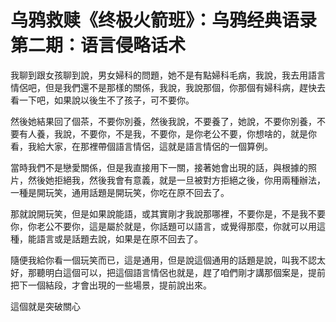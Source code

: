 # 乌鸦救赎《终极火箭班》：乌鸦经典语录 第二期：语言侵略话术

我聊到跟女孩聊到說，男女婦科的問題，她不是有點婦科毛病，我說，我去用語言情侶吧，但是我們還不是那樣的關係，我說，我說那個，你那個有婦科病，趕快去看一下吧，如果說以後生不了孩子，可不要你。

然後她結果回了個茶，不要你別養，然後我說，不要養了，她說，不要你別養，不要有人養，我說，不要你，不是我，不要你，是你老公不要，你想啥的，就是你看，我給大家，在那裡帶個語言情侶，這就是語言情侶的一個算例。

當時我們不是戀愛關係，但是我直接用下一關，接著她會出現的話，與根據的照片，然後她拒絕我，然後我會有意義，就是一旦被對方拒絕之後，你用兩種辦法，一種是開玩笑，通用話題是開玩笑，你吃在原不回去了。

那就說開玩笑，但是如果說能語，或其實剛才我說那哪裡，不要你是，不是我不要你，你老公不要你，這是屬於就是，你話題可以語言，或覺得那麼，你就可以用這種，能語言或是話題去說，如果是在原不回去了。

隨便我給你看一個玩笑而已，這是通用，但是說這個通用的話題是說，叫我不認太好，那聽明白這個可以，把這個語言情侶也就是，趕了咱們剛才講那個案是，提前把下一個結段，才會出現的一些場景，提前說出來。

這個就是突破關心
